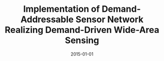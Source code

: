 ---
title: "Implementation of Demand-Addressable Sensor Network Realizing Demand-Driven Wide-Area Sensing"
authors:
- Toshiaki Miyazaki
- Peng Li
- Song Guo
- Takafumi Hayashi
- Junji Kitamichi
- Tsuneo Tsukahara
date: "2015-01-01"
doi: ""


# Publication type.
# Legend: 0 = Uncategorized; 1 = Conference paper; 2 = Journal article;
# 3 = Preprint / Working Paper; 4 = Report; 5 = Book; 6 = Book section;
# 7 = Thesis; 8 = Patent
publication_types: ["1"]

# Publication name and optional abbreviated publication name.
publication: In *IEICE Technical Committee on Communication Systems*
publication_short: In *IEICE*

# links:
# - name: Custom Link
#   url: http://example.org
url_pdf: https://www.ieice.org/ken/paper/201509039bCm/eng/
# url_code: '#'
# url_dataset: '#'
# url_poster: '#'
# url_project: ''
# url_slides: ''
# url_video: '#'

# Featured image
# To use, add an image named `featured.jpg/png` to your page's folder. 
# image:
#   caption: 'Image credit: [**Unsplash**](https://unsplash.com/photos/pLCdAaMFLTE)'
#   focal_point: ""
#   preview_only: false

# Associated Projects (optional).
#   Associate this publication with one or more of your projects.
#   Simply enter your project's folder or file name without extension.
#   E.g. `internal-project` references `content/project/internal-project/index.md`.
#   Otherwise, set `projects: []`.
projects: []
---